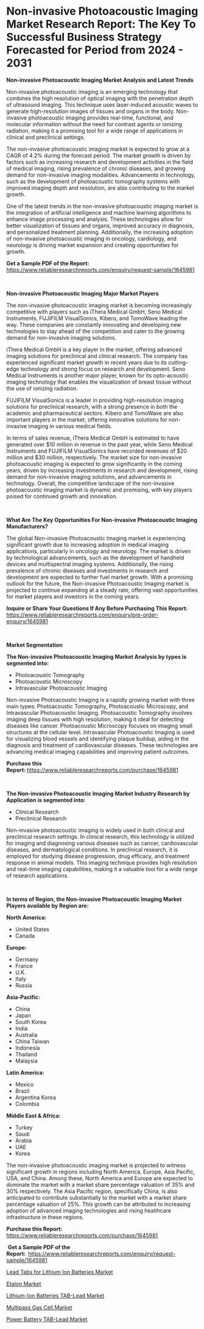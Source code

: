 <p><h1>Non-invasive Photoacoustic Imaging Market Research Report: The Key To Successful Business Strategy Forecasted for Period from 2024 - 2031</h1></p><p><strong>Non-invasive Photoacoustic Imaging Market Analysis and Latest Trends</strong></p>
<p><p>Non-invasive photoacoustic imaging is an emerging technology that combines the high resolution of optical imaging with the penetration depth of ultrasound imaging. This technique uses laser-induced acoustic waves to generate high-resolution images of tissues and organs in the body. Non-invasive photoacoustic imaging provides real-time, functional, and molecular information without the need for contrast agents or ionizing radiation, making it a promising tool for a wide range of applications in clinical and preclinical settings.</p><p>The non-invasive photoacoustic imaging market is expected to grow at a CAGR of 4.2% during the forecast period. The market growth is driven by factors such as increasing research and development activities in the field of medical imaging, rising prevalence of chronic diseases, and growing demand for non-invasive imaging modalities. Advancements in technology, such as the development of photoacoustic tomography systems with improved imaging depth and resolution, are also contributing to the market growth.</p><p>One of the latest trends in the non-invasive photoacoustic imaging market is the integration of artificial intelligence and machine learning algorithms to enhance image processing and analysis. These technologies allow for better visualization of tissues and organs, improved accuracy in diagnosis, and personalized treatment planning. Additionally, the increasing adoption of non-invasive photoacoustic imaging in oncology, cardiology, and neurology is driving market expansion and creating opportunities for growth.</p></p>
<p><strong>Get a Sample PDF of the Report:&nbsp;</strong> <a href="https://www.reliableresearchreports.com/enquiry/request-sample/1645981">https://www.reliableresearchreports.com/enquiry/request-sample/1645981</a></p>
<p>&nbsp;</p>
<p><strong>Non-invasive Photoacoustic Imaging Major Market Players</strong></p>
<p><p>The non-invasive photoacoustic imaging market is becoming increasingly competitive with players such as iThera Medical GmbH, Seno Medical Instruments, FUJIFILM VisualSonics, Kibero, and TomoWave leading the way. These companies are constantly innovating and developing new technologies to stay ahead of the competition and cater to the growing demand for non-invasive imaging solutions.</p><p>iThera Medical GmbH is a key player in the market, offering advanced imaging solutions for preclinical and clinical research. The company has experienced significant market growth in recent years due to its cutting-edge technology and strong focus on research and development. Seno Medical Instruments is another major player, known for its opto-acoustic imaging technology that enables the visualization of breast tissue without the use of ionizing radiation.</p><p>FUJIFILM VisualSonics is a leader in providing high-resolution imaging solutions for preclinical research, with a strong presence in both the academic and pharmaceutical sectors. Kibero and TomoWave are also important players in the market, offering innovative solutions for non-invasive imaging in various medical fields.</p><p>In terms of sales revenue, iThera Medical GmbH is estimated to have generated over $10 million in revenue in the past year, while Seno Medical Instruments and FUJIFILM VisualSonics have recorded revenues of $20 million and $30 million, respectively. The market size for non-invasive photoacoustic imaging is expected to grow significantly in the coming years, driven by increasing investments in research and development, rising demand for non-invasive imaging solutions, and advancements in technology. Overall, the competitive landscape of the non-invasive photoacoustic imaging market is dynamic and promising, with key players poised for continued growth and innovation.</p></p>
<p>&nbsp;</p>
<p><strong>What Are The Key Opportunities For Non-invasive Photoacoustic Imaging Manufacturers?</strong></p>
<p><p>The global Non-invasive Photoacoustic Imaging market is experiencing significant growth due to increasing adoption in medical imaging applications, particularly in oncology and neurology. The market is driven by technological advancements, such as the development of handheld devices and multispectral imaging systems. Additionally, the rising prevalence of chronic diseases and investments in research and development are expected to further fuel market growth. With a promising outlook for the future, the Non-invasive Photoacoustic Imaging market is projected to continue expanding at a steady rate, offering vast opportunities for market players and investors in the coming years.</p></p>
<p><strong>Inquire or Share Your Questions If Any Before Purchasing This Report:</strong> <a href="https://www.reliableresearchreports.com/enquiry/pre-order-enquiry/1645981">https://www.reliableresearchreports.com/enquiry/pre-order-enquiry/1645981</a></p>
<p>&nbsp;</p>
<p><strong>Market Segmentation</strong></p>
<p><strong>The Non-invasive Photoacoustic Imaging Market Analysis by types is segmented into:</strong></p>
<p><ul><li>Photoacoustic Tomography</li><li>Photoacoustic Microscopy</li><li>Intravascular Photoacoustic Imaging</li></ul></p>
<p><p>Non-invasive Photoacoustic Imaging is a rapidly growing market with three main types: Photoacoustic Tomography, Photoacoustic Microscopy, and Intravascular Photoacoustic Imaging. Photoacoustic Tomography involves imaging deep tissues with high resolution, making it ideal for detecting diseases like cancer. Photoacoustic Microscopy focuses on imaging small structures at the cellular level. Intravascular Photoacoustic Imaging is used for visualizing blood vessels and identifying plaque buildup, aiding in the diagnosis and treatment of cardiovascular diseases. These technologies are advancing medical imaging capabilities and improving patient outcomes.</p></p>
<p><strong>Purchase this Report:&nbsp;</strong><a href="https://www.reliableresearchreports.com/purchase/1645981">https://www.reliableresearchreports.com/purchase/1645981</a></p>
<p>&nbsp;</p>
<p><strong>The Non-invasive Photoacoustic Imaging Market Industry Research by Application is segmented into:</strong></p>
<p><ul><li>Clinical Research</li><li>Preclinical Research</li></ul></p>
<p><p>Non-invasive photoacoustic imaging is widely used in both clinical and preclinical research settings. In clinical research, this technology is utilized for imaging and diagnosing various diseases such as cancer, cardiovascular diseases, and dermatological conditions. In preclinical research, it is employed for studying disease progression, drug efficacy, and treatment response in animal models. This imaging technique provides high resolution and real-time imaging capabilities, making it a valuable tool for a wide range of research applications.</p></p>
<p>&nbsp;</p>
<p><strong>In terms of Region, the Non-invasive Photoacoustic Imaging Market Players available by Region are:</strong></p>
<p>
    <p> <strong> North America: </strong>
        <ul>
            <li>United States</li>
            <li>Canada</li>
        </ul>
        </p> 
    <p> <strong> Europe: </strong>
        <ul>
            <li>Germany</li>
            <li>France</li>
            <li>U.K.</li>
            <li>Italy</li>
            <li>Russia</li>
        </ul>
        </p> 
    <p> <strong> Asia-Pacific: </strong>
        <ul>
            <li>China</li>
            <li>Japan</li>
            <li>South Korea</li>
            <li>India</li>
            <li>Australia</li>
            <li>China Taiwan</li>
            <li>Indonesia</li>
            <li>Thailand</li>
            <li>Malaysia</li>
        </ul>
        </p> 
    <p> <strong> Latin America: </strong>
        <ul>
            <li>Mexico</li>
            <li>Brazil</li>
            <li>Argentina Korea</li>
            <li>Colombia</li>
        </ul>
        </p> 
    <p> <strong> Middle East & Africa: </strong>
        <ul>
            <li>Turkey</li>
            <li>Saudi</li>
            <li>Arabia</li>
            <li>UAE</li>
            <li>Korea</li>
        </ul>
    </p>
    </p>
<p><p>The non-invasive photoacoustic imaging market is projected to witness significant growth in regions including North America, Europe, Asia Pacific, USA, and China. Among these, North America and Europe are expected to dominate the market with a market share percentage valuation of 35% and 30% respectively. The Asia Pacific region, specifically China, is also anticipated to contribute substantially to the market with a market share percentage valuation of 25%. This growth can be attributed to increasing adoption of advanced imaging technologies and rising healthcare infrastructure in these regions.</p></p>
<p><strong>Purchase this Report: </strong><a href="https://www.reliableresearchreports.com/purchase/1645981">https://www.reliableresearchreports.com/purchase/1645981</a></p>
<p>&nbsp;<strong>Get a Sample PDF of the Report:&nbsp;&nbsp;</strong><a href="https://www.reliableresearchreports.com/enquiry/request-sample/1645981">https://www.reliableresearchreports.com/enquiry/request-sample/1645981</a></p>
<p><strong></strong></p>
<p><p><a href="https://lydian-appliance-61d.notion.site/Lead-Tabs-for-Lithium-Ion-Batteries-Market-with-the-goal-of-estimating-the-market-size-and-future-gr-21c823d33c4246acaf821713a335ba38">Lead Tabs for Lithium Ion Batteries Market</a></p><p><a href="https://view.publitas.com/reportprime-1/etalon-market-size-and-growth-market-segmentation-regional-and-country-breakdowns-and-market-trends-for-period-from-2024-2031/">Etalon Market</a></p><p><a href="https://summer-dogwood-3e9.notion.site/Lithium-Ion-Batteries-TAB-Lead-Market-Provides-a-Comprehensive-Analysis-Including-a-Macro-Overview-o-15785b3b7d6e44c9a0e494451507d393">Lithium-Ion Batteries TAB-Lead Market</a></p><p><a href="https://view.publitas.com/reportprime-1/global-multipass-gas-cell-market-by-types-applications-and-major-players-with-regional-growth-rate-analysis-and-development-situation-from-2024-to-2031/">Multipass Gas Cell Market</a></p><p><a href="https://forested-sushi-9b0.notion.site/Power-Battery-TAB-Lead-Market-Analysis-and-Market-Size-Global-Industry-Overview-Market-Segmentatio-98afd92ea43f4ca882ca5c9ff5378367">Power Battery TAB-Lead Market</a></p></p>